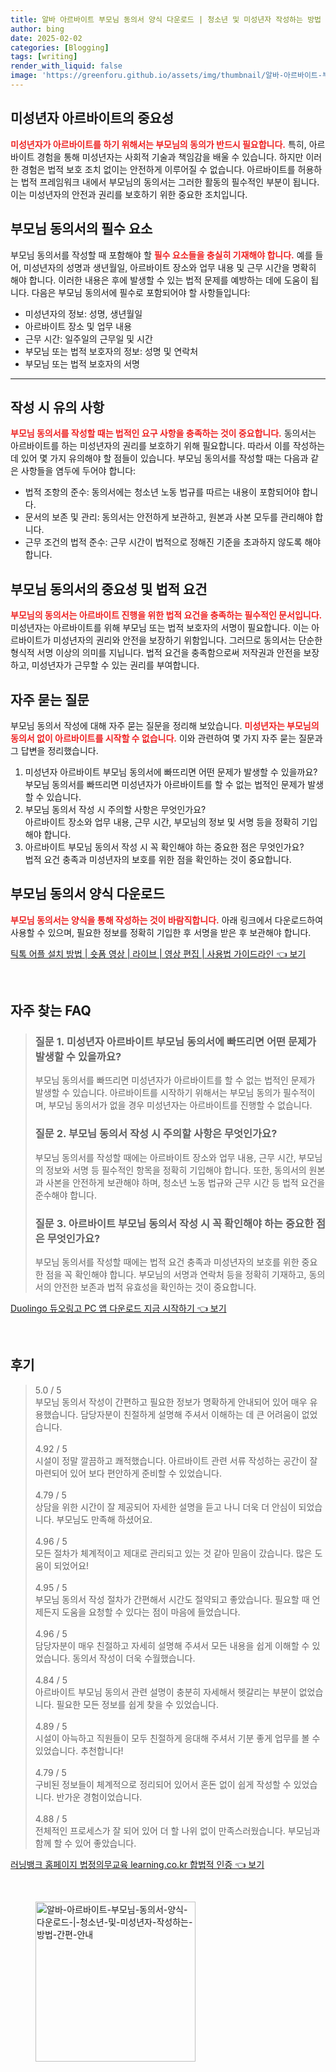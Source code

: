 ```yaml
---
title: 알바 아르바이트 부모님 동의서 양식 다운로드 | 청소년 및 미성년자 작성하는 방법 간편 안내
author: bing
date: 2025-02-02
categories: [Blogging]
tags: [writing]
render_with_liquid: false
image: 'https://greenforu.github.io/assets/img/thumbnail/알바-아르바이트-부모님-동의서-양식-다운로드-|-청소년-및-미성년자-작성하는-방법-간편-안내.webp'
---
```



<h2 id='미성년자 아르바이트의 중요성'>미성년자 아르바이트의 중요성</h2>

<p><b><span style="color: #ee2323;">미성년자가 아르바이트를 하기 위해서는 부모님의 동의가 반드시 필요합니다.</span></b> 특히, 아르바이트 경험을 통해 미성년자는 사회적 기술과 책임감을 배울 수 있습니다. 하지만 이러한 경험은 법적 보호 조치 없이는 안전하게 이루어질 수 없습니다. 아르바이트를 허용하는 법적 프레임워크 내에서 부모님의 동의서는 그러한 활동의 필수적인 부분이 됩니다. 이는 미성년자의 안전과 권리를 보호하기 위한 중요한 조치입니다.</p>

<h2 id='부모님 동의서의 필수 요소'>부모님 동의서의 필수 요소</h2>

<p>부모님 동의서를 작성할 때 포함해야 할 <b><span style="color: #ee2323;">필수 요소들을 충실히 기재해야 합니다.</span></b> 예를 들어, 미성년자의 성명과 생년월일, 아르바이트 장소와 업무 내용 및 근무 시간을 명확히 해야 합니다. 이러한 내용은 후에 발생할 수 있는 법적 문제를 예방하는 데에 도움이 됩니다. 다음은 부모님 동의서에 필수로 포함되어야 할 사항들입니다:</p>

<ul>
    <li>미성년자의 정보: 성명, 생년월일</li>
    <li>아르바이트 장소 및 업무 내용</li>
    <li>근무 시간: 일주일의 근무일 및 시간</li>
    <li>부모님 또는 법적 보호자의 정보: 성명 및 연락처</li>
    <li>부모님 또는 법적 보호자의 서명</li>
</ul>

<hr />

<h2 id='작성 시 유의 사항'>작성 시 유의 사항</h2>

<p><b><span style="color: #ee2323;">부모님 동의서를 작성할 때는 법적인 요구 사항을 충족하는 것이 중요합니다.</span></b> 동의서는 아르바이트를 하는 미성년자의 권리를 보호하기 위해 필요합니다. 따라서 이를 작성하는 데 있어 몇 가지 유의해야 할 점들이 있습니다. 부모님 동의서를 작성할 때는 다음과 같은 사항들을 염두에 두어야 합니다:</p>

<ul>
    <li>법적 조항의 준수: 동의서에는 청소년 노동 법규를 따르는 내용이 포함되어야 합니다.</li>
    <li>문서의 보존 및 관리: 동의서는 안전하게 보관하고, 원본과 사본 모두를 관리해야 합니다.</li>
    <li>근무 조건의 법적 준수: 근무 시간이 법적으로 정해진 기준을 초과하지 않도록 해야 합니다.</li>
</ul>

<h2 id='부모님 동의서의 중요성 및 법적 요건'>부모님 동의서의 중요성 및 법적 요건</h2>

<p><b><span style="color: #ee2323;">부모님의 동의서는 아르바이트 진행을 위한 법적 요건을 충족하는 필수적인 문서입니다.</span></b> 미성년자는 아르바이트를 위해 부모님 또는 법적 보호자의 서명이 필요합니다. 이는 아르바이트가 미성년자의 권리와 안전을 보장하기 위함입니다. 그러므로 동의서는 단순한 형식적 서명 이상의 의미를 지닙니다. 법적 요건을 충족함으로써 저작권과 안전을 보장하고, 미성년자가 근무할 수 있는 권리를 부여합니다.</p>

<h2 id='자주 묻는 질문'>자주 묻는 질문</h2>

<p>부모님 동의서 작성에 대해 자주 묻는 질문을 정리해 보았습니다. <b><span style="color: #ee2323;">미성년자는 부모님의 동의서 없이 아르바이트를 시작할 수 없습니다.</span></b> 이와 관련하여 몇 가지 자주 묻는 질문과 그 답변을 정리했습니다.</p>

<ol>
    <li>미성년자 아르바이트 부모님 동의서에 빠뜨리면 어떤 문제가 발생할 수 있을까요? <br>부모님 동의서를 빠뜨리면 미성년자가 아르바이트를 할 수 없는 법적인 문제가 발생할 수 있습니다.</li>
    <li>부모님 동의서 작성 시 주의할 사항은 무엇인가요? <br>아르바이트 장소와 업무 내용, 근무 시간, 부모님의 정보 및 서명 등을 정확히 기입해야 합니다.</li>
    <li>아르바이트 부모님 동의서 작성 시 꼭 확인해야 하는 중요한 점은 무엇인가요? <br>법적 요건 충족과 미성년자의 보호를 위한 점을 확인하는 것이 중요합니다.</li>
</ol>

<h2 id='부모님 동의서 양식 다운로드'>부모님 동의서 양식 다운로드</h2>

<p><b><span style="color: #ee2323;">부모님 동의서는 양식을 통해 작성하는 것이 바람직합니다.</span></b> 아래 링크에서 다운로드하여 사용할 수 있으며, 필요한 정보를 정확히 기입한 후 서명을 받은 후 보관해야 합니다.</p>

<p><a class="click-button" title="틱톡 어플 설치 방법 | 숏폼 영상 | 라이브 | 영상 편집 | 사용법 가이드라인" href="https://greenforu.github.io/posts/%ED%8B%B1%ED%86%A1-%EC%96%B4%ED%94%8C-%EC%84%A4%EC%B9%98-%EB%B0%A9%EB%B2%95-%EC%88%8F%ED%8F%BC-%EC%98%81%EC%83%81-%EB%9D%BC%EC%9D%B4%EB%B8%8C-%EC%98%81%EC%83%81-%ED%8E%B8%EC%A7%91-%EC%82%AC%EC%9A%A9%EB%B2%95-%EA%B0%80%EC%9D%B4%EB%93%9C%EB%9D%BC%EC%9D%B8/" rel="dofollow">틱톡 어플 설치 방법 | 숏폼 영상 | 라이브 | 영상 편집 | 사용법 가이드라인 👈 보기</a></p><br>
<h2 id='자주_찾는_FAQ'>자주 찾는 FAQ</h2>
<div itemscope="" itemtype="https://schema.org/FAQPage"> 
<blockquote> 
<div itemscope="" itemprop="mainEntity" itemtype="https://schema.org/Question"> 
<h3 itemprop="name">질문 1. 미성년자 아르바이트 부모님 동의서에 빠뜨리면 어떤 문제가 발생할 수 있을까요?</h3> 
<div itemscope="" itemprop="acceptedAnswer" itemtype="https://schema.org/Answer"> 
<span itemprop="text"> 
<p>부모님 동의서를 빠뜨리면 미성년자가 아르바이트를 할 수 없는 법적인 문제가 발생할 수 있습니다. 아르바이트를 시작하기 위해서는 부모님 동의가 필수적이며, 부모님 동의서가 없을 경우 미성년자는 아르바이트를 진행할 수 없습니다.</p> 
</span> 
</div> 
</div> 

<div itemscope="" itemprop="mainEntity" itemtype="https://schema.org/Question"> 
<h3 itemprop="name">질문 2. 부모님 동의서 작성 시 주의할 사항은 무엇인가요?</h3> 
<div itemscope="" itemprop="acceptedAnswer" itemtype="https://schema.org/Answer"> 
<span itemprop="text"> 
<p>부모님 동의서를 작성할 때에는 아르바이트 장소와 업무 내용, 근무 시간, 부모님의 정보와 서명 등 필수적인 항목을 정확히 기입해야 합니다. 또한, 동의서의 원본과 사본을 안전하게 보관해야 하며, 청소년 노동 법규와 근무 시간 등 법적 요건을 준수해야 합니다.</p> 
</span> 
</div> 
</div> 

<div itemscope="" itemprop="mainEntity" itemtype="https://schema.org/Question"> 
<h3 itemprop="name">질문 3. 아르바이트 부모님 동의서 작성 시 꼭 확인해야 하는 중요한 점은 무엇인가요?</h3> 
<div itemscope="" itemprop="acceptedAnswer" itemtype="https://schema.org/Answer"> 
<span itemprop="text"> 
<p>부모님 동의서를 작성할 때에는 법적 요건 충족과 미성년자의 보호를 위한 중요한 점을 꼭 확인해야 합니다. 부모님의 서명과 연락처 등을 정확히 기재하고, 동의서의 안전한 보존과 법적 유효성을 확인하는 것이 중요합니다.</p> 
</span> 
</div> 
</div> 
</blockquote> 
</div>
<p><a class="click-button" title="Duolingo 듀오링고 PC 앱 다운로드 지금 시작하기" href="https://greenforu.github.io/posts/Duolingo-%EB%93%80%EC%98%A4%EB%A7%81%EA%B3%A0-PC-%EC%95%B1-%EB%8B%A4%EC%9A%B4%EB%A1%9C%EB%93%9C-%EC%A7%80%EA%B8%88-%EC%8B%9C%EC%9E%91%ED%95%98%EA%B8%B0/" rel="dofollow">Duolingo 듀오링고 PC 앱 다운로드 지금 시작하기 👈 보기</a></p><br>
<h2 id='후기'>후기</h2>
<div itemscope itemtype="https://schema.org/Product">
  <blockquote>
  <div itemprop="review" itemscope itemtype="https://schema.org/Review">
      <div itemprop="reviewRating" itemscope itemtype="https://schema.org/Rating"> <span itemprop="ratingValue">5.0</span> / <span itemprop="bestRating">5</span> </div>
      <span itemprop="reviewBody">부모님 동의서 작성이 간편하고 필요한 정보가 명확하게 안내되어 있어 매우 유용했습니다. 담당자분이 친절하게 설명해 주셔서 이해하는 데 큰 어려움이 없었습니다.</span>
  </div>
  <br>
  <div itemprop="review" itemscope itemtype="https://schema.org/Review">
      <div itemprop="reviewRating" itemscope itemtype="https://schema.org/Rating"> <span itemprop="ratingValue">4.92</span> / <span itemprop="bestRating">5</span> </div>
      <span itemprop="reviewBody">시설이 정말 깔끔하고 쾌적했습니다. 아르바이트 관련 서류 작성하는 공간이 잘 마련되어 있어 보다 편안하게 준비할 수 있었습니다.</span>
  </div>
  <br>
  <div itemprop="review" itemscope itemtype="https://schema.org/Review">
      <div itemprop="reviewRating" itemscope itemtype="https://schema.org/Rating"> <span itemprop="ratingValue">4.79</span> / <span itemprop="bestRating">5</span> </div>
      <span itemprop="reviewBody">상담을 위한 시간이 잘 제공되어 자세한 설명을 듣고 나니 더욱 더 안심이 되었습니다. 부모님도 만족해 하셨어요.</span>
  </div>
  <br>
  <div itemprop="review" itemscope itemtype="https://schema.org/Review">
      <div itemprop="reviewRating" itemscope itemtype="https://schema.org/Rating"> <span itemprop="ratingValue">4.96</span> / <span itemprop="bestRating">5</span> </div>
      <span itemprop="reviewBody">모든 절차가 체계적이고 제대로 관리되고 있는 것 같아 믿음이 갔습니다. 많은 도움이 되었어요!</span>
  </div>
  <br>
  <div itemprop="review" itemscope itemtype="https://schema.org/Review">
      <div itemprop="reviewRating" itemscope itemtype="https://schema.org/Rating"> <span itemprop="ratingValue">4.95</span> / <span itemprop="bestRating">5</span> </div>
      <span itemprop="reviewBody">부모님 동의서 작성 절차가 간편해서 시간도 절약되고 좋았습니다. 필요할 때 언제든지 도움을 요청할 수 있다는 점이 마음에 들었습니다.</span>
  </div>
  <br>
  <div itemprop="review" itemscope itemtype="https://schema.org/Review">
      <div itemprop="reviewRating" itemscope itemtype="https://schema.org/Rating"> <span itemprop="ratingValue">4.96</span> / <span itemprop="bestRating">5</span> </div>
      <span itemprop="reviewBody">담당자분이 매우 친절하고 자세히 설명해 주셔서 모든 내용을 쉽게 이해할 수 있었습니다. 동의서 작성이 더욱 수월했습니다.</span>
  </div>
  <br>
  <div itemprop="review" itemscope itemtype="https://schema.org/Review">
      <div itemprop="reviewRating" itemscope itemtype="https://schema.org/Rating"> <span itemprop="ratingValue">4.84</span> / <span itemprop="bestRating">5</span> </div>
      <span itemprop="reviewBody">아르바이트 부모님 동의서 관련 설명이 충분히 자세해서 헷갈리는 부분이 없었습니다. 필요한 모든 정보를 쉽게 찾을 수 있었습니다.</span>
  </div>
  <br>
  <div itemprop="review" itemscope itemtype="https://schema.org/Review">
      <div itemprop="reviewRating" itemscope itemtype="https://schema.org/Rating"> <span itemprop="ratingValue">4.89</span> / <span itemprop="bestRating">5</span> </div>
      <span itemprop="reviewBody">시설이 아늑하고 직원들이 모두 친절하게 응대해 주셔서 기분 좋게 업무를 볼 수 있었습니다. 추천합니다!</span>
  </div>
  <br>
  <div itemprop="review" itemscope itemtype="https://schema.org/Review">
      <div itemprop="reviewRating" itemscope itemtype="https://schema.org/Rating"> <span itemprop="ratingValue">4.79</span> / <span itemprop="bestRating">5</span> </div>
      <span itemprop="reviewBody">구비된 정보들이 체계적으로 정리되어 있어서 혼돈 없이 쉽게 작성할 수 있었습니다. 반가운 경험이었습니다.</span>
  </div>
  <br>
  <div itemprop="review" itemscope itemtype="https://schema.org/Review">
      <div itemprop="reviewRating" itemscope itemtype="https://schema.org/Rating"> <span itemprop="ratingValue">4.88</span> / <span itemprop="bestRating">5</span> </div>
      <span itemprop="reviewBody">전체적인 프로세스가 잘 되어 있어 더 할 나위 없이 만족스러웠습니다. 부모님과 함께 할 수 있어 좋았습니다.</span>
  </div>
  </blockquote>
</div>
<p><a class="click-button" title="러닝뱅크 홈페이지 법정의무교육 learning.co.kr 합법적 인증" href="https://greenforu.github.io/posts/%EB%9F%AC%EB%8B%9D%EB%B1%85%ED%81%AC-%ED%99%88%ED%8E%98%EC%9D%B4%EC%A7%80-%EB%B2%95%EC%A0%95%EC%9D%98%EB%AC%B4%EA%B5%90%EC%9C%A1-learning.co.kr-%ED%95%A9%EB%B2%95%EC%A0%81-%EC%9D%B8%EC%A6%9D/" rel="dofollow">러닝뱅크 홈페이지 법정의무교육 learning.co.kr 합법적 인증 👈 보기</a></p><br>
<figure class="image"><img src="https://greenforu.github.io/assets/img/thumbnail/알바-아르바이트-부모님-동의서-양식-다운로드-|-청소년-및-미성년자-작성하는-방법-간편-안내.webp" alt="알바-아르바이트-부모님-동의서-양식-다운로드-|-청소년-및-미성년자-작성하는-방법-간편-안내" width="256" height="256"></figure>
